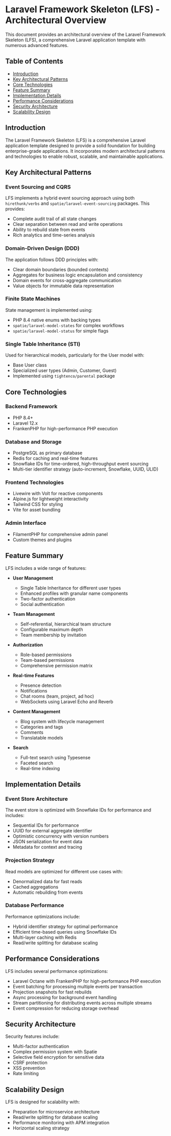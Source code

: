 # Laravel Framework Skeleton (LFS) - Architectural Overview

This document provides an architectural overview of the Laravel Framework Skeleton (LFS), a comprehensive Laravel application template with numerous advanced features.

## Table of Contents

- [Introduction](#introduction)
- [Key Architectural Patterns](#key-architectural-patterns)
- [Core Technologies](#core-technologies)
- [Feature Summary](#feature-summary)
- [Implementation Details](#implementation-details)
- [Performance Considerations](#performance-considerations)
- [Security Architecture](#security-architecture)
- [Scalability Design](#scalability-design)

## Introduction

The Laravel Framework Skeleton (LFS) is a comprehensive Laravel application template designed to provide a solid foundation for building enterprise-grade applications. It incorporates modern architectural patterns and technologies to enable robust, scalable, and maintainable applications.

## Key Architectural Patterns

### Event Sourcing and CQRS

LFS implements a hybrid event sourcing approach using both `hirethunk/verbs` and `spatie/laravel-event-sourcing` packages. This provides:

- Complete audit trail of all state changes
- Clear separation between read and write operations
- Ability to rebuild state from events
- Rich analytics and time-series analysis

### Domain-Driven Design (DDD)

The application follows DDD principles with:

- Clear domain boundaries (bounded contexts)
- Aggregates for business logic encapsulation and consistency
- Domain events for cross-aggregate communication
- Value objects for immutable data representation

### Finite State Machines

State management is implemented using:

- PHP 8.4 native enums with backing types
- `spatie/laravel-model-states` for complex workflows
- `spatie/laravel-model-status` for simple flags

### Single Table Inheritance (STI)

Used for hierarchical models, particularly for the User model with:

- Base User class
- Specialized user types (Admin, Customer, Guest)
- Implemented using `tightenco/parental` package

## Core Technologies

### Backend Framework

- PHP 8.4+
- Laravel 12.x
- FrankenPHP for high-performance PHP execution

### Database and Storage

- PostgreSQL as primary database
- Redis for caching and real-time features
- Snowflake IDs for time-ordered, high-throughput event sourcing
- Multi-tier identifier strategy (auto-increment, Snowflake, UUID, ULID)

### Frontend Technologies

- Livewire with Volt for reactive components
- Alpine.js for lightweight interactivity
- Tailwind CSS for styling
- Vite for asset bundling

### Admin Interface

- FilamentPHP for comprehensive admin panel
- Custom themes and plugins

## Feature Summary

LFS includes a wide range of features:

- **User Management**
  - Single Table Inheritance for different user types
  - Enhanced profiles with granular name components
  - Two-factor authentication
  - Social authentication

- **Team Management**
  - Self-referential, hierarchical team structure
  - Configurable maximum depth
  - Team membership by invitation

- **Authorization**
  - Role-based permissions
  - Team-based permissions
  - Comprehensive permission matrix

- **Real-time Features**
  - Presence detection
  - Notifications
  - Chat rooms (team, project, ad hoc)
  - WebSockets using Laravel Echo and Reverb

- **Content Management**
  - Blog system with lifecycle management
  - Categories and tags
  - Comments
  - Translatable models

- **Search**
  - Full-text search using Typesense
  - Faceted search
  - Real-time indexing

## Implementation Details

### Event Store Architecture

The event store is optimized with Snowflake IDs for performance and includes:

- Sequential IDs for performance
- UUID for external aggregate identifier
- Optimistic concurrency with version numbers
- JSON serialization for event data
- Metadata for context and tracing

### Projection Strategy

Read models are optimized for different use cases with:

- Denormalized data for fast reads
- Cached aggregations
- Automatic rebuilding from events

### Database Performance

Performance optimizations include:

- Hybrid identifier strategy for optimal performance
- Efficient time-based queries using Snowflake IDs
- Multi-layer caching with Redis
- Read/write splitting for database scaling

## Performance Considerations

LFS includes several performance optimizations:

- Laravel Octane with FrankenPHP for high-performance PHP execution
- Event batching for processing multiple events per transaction
- Projection snapshots for fast rebuilds
- Async processing for background event handling
- Stream partitioning for distributing events across multiple streams
- Event compression for reducing storage overhead

## Security Architecture

Security features include:

- Multi-factor authentication
- Complex permission system with Spatie
- Selective field encryption for sensitive data
- CSRF protection
- XSS prevention
- Rate limiting

## Scalability Design

LFS is designed for scalability with:

- Preparation for microservice architecture
- Read/write splitting for database scaling
- Performance monitoring with APM integration
- Horizontal scaling strategy
